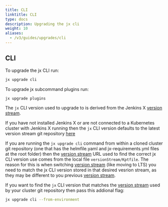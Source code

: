 ```yaml
---
title: CLI
linktitle: CLI
type: docs
description: Upgrading the jx cli
weight: 10
aliases:
  - /v3/guides/upgrades/cli
---
```


## CLI

To upgrade the jx CLI run:
```bash
jx upgrade cli
```

To upgrade jx subcommand plugins run:
```bash
jx upgrade plugins
```

The `jx` CLI version used to upgrade to is derived from the Jenkins X [version stream](/about/concepts/version-stream/).  

If you have not installed Jenkins X or are not connected to a Kubernetes cluster with Jenkins X running then the `jx` CLI version defaults to the latest version stream git repository [here](https://github.com/jenkins-x/jxr-versions/blob/master/packages/jx.yml)

If you are running the `jx upgrade cli` command from within a cloned cluster git repository (one that has the helmfile.yaml and jx-requirements.yml files at the root folder) then the [version stream](/about/concepts/version-stream/) URL used to find the correct jx CLI version use comes from the local file `versionStream/Kptfile`.  The reason for this is when switching [version stream](/about/concepts/version-stream/) (like moving to LTS) you need to match the jx CLI version stored in that desired vesrion stream, as they may be different to you previous [version stream](/about/concepts/version-stream/).

If you want to find the `jx` CLI version that matches the [version stream](/about/concepts/version-stream/) used by your cluster git repository then pass this addional flag:

```bash
jx upgrade cli --from-environment
```
